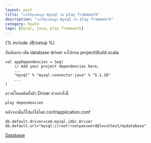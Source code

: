 ```yaml
---
layout: post
title: "การใช้ฐานข้อมูล mysql กับ play framework"
description: "การใช้ฐานข้อมูล mysql กับ play framework"
category: howto
tags: [mysql, java, play framework]
---
```

{% include JB/setup %}


อันดับแรก เพิ่ม database driver  ลงไปก่อน project\Build.scala

	val appDependencies = Seq(
    	// Add your project dependencies here,
		...
    	"mysql" % "mysql-connector-java" % "5.1.18"
		...
	)

ดาวน์โหลดติดตั้งตัว Driver ด้วยคำสั่งนี้

	play dependencies


หลังจากนั้นก็ไปแก้ไขไพล์ conf/application.conf

	db.default.driver=com.mysql.jdbc.Driver
	db.default.url="mysql://root:rootpassword@localhost/mydatabase"

[Database](http://www.playframework.org/documentation/2.0.4/JavaDatabase)
